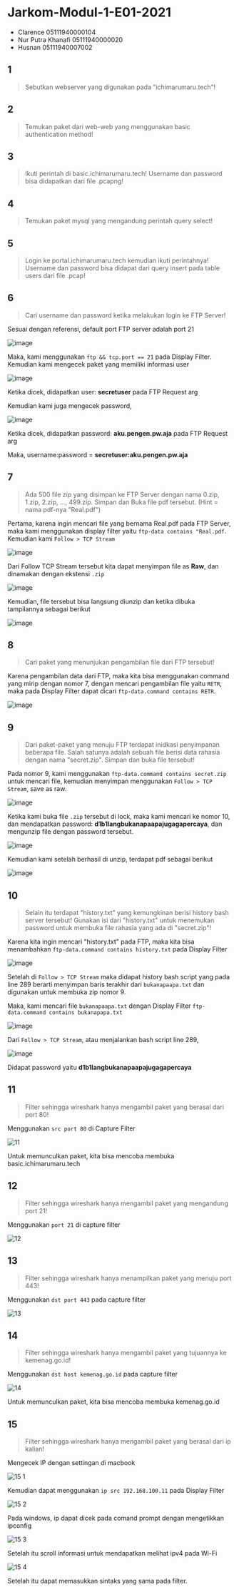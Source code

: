 # Jarkom-Modul-1-E01-2021

- Clarence 05111940000104
- Nur Putra Khanafi 05111940000020
- Husnan 05111940007002

## 1 
> Sebutkan webserver yang digunakan pada "ichimarumaru.tech"! 

## 2 
> Temukan paket dari web-web yang menggunakan basic authentication method! 

## 3 
> Ikuti perintah di basic.ichimarumaru.tech! Username dan password bisa didapatkan dari file .pcapng!

## 4 
> Temukan paket mysql yang mengandung perintah query select!

## 5 
> Login ke portal.ichimarumaru.tech kemudian ikuti perintahnya! Username dan password bisa didapat dari query insert pada table users dari file .pcap!

## 6 
> Cari username dan password ketika melakukan login ke FTP Server!

Sesuai dengan referensi, default port FTP server adalah port 21

![image](https://user-images.githubusercontent.com/55318172/134176792-8c99257d-e8f7-4016-b6c8-fb7f0c3af975.png)

Maka, kami menggunakan `ftp && tcp.port == 21` pada Display Filter. Kemudian kami mengecek paket yang memiliki informasi user

![image](https://user-images.githubusercontent.com/55318172/134177389-a2d53bc5-d6b4-4076-b012-e3fac24e9832.png)

Ketika dicek, didapatkan user: **secretuser** pada FTP Request arg

Kemudian kami juga mengecek password, 

![image](https://user-images.githubusercontent.com/55318172/134177590-685128e1-9418-4881-abbf-8d2f8bdb4362.png)

Ketika dicek, didapatkan password: **aku.pengen.pw.aja** pada FTP Request arg

Maka, username:password = **secretuser:aku.pengen.pw.aja**

## 7 
> Ada 500 file zip yang disimpan ke FTP Server dengan nama 0.zip, 1.zip, 2.zip, ..., 499.zip. Simpan dan Buka file pdf tersebut. (Hint = nama pdf-nya "Real.pdf")

Pertama, karena ingin mencari file yang bernama Real.pdf pada FTP Server, maka kami menggunakan display filter yaitu `ftp-data contains "Real.pdf`. Kemudian kami `Follow > TCP Stream`

![image](https://user-images.githubusercontent.com/55318172/134177771-e4103a9b-27b2-4c60-8a45-32902b7f2887.png)

Dari Follow TCP Stream tersebut kita dapat menyimpan file as **Raw**, dan dinamakan dengan ekstensi `.zip`

![image](https://user-images.githubusercontent.com/55318172/134177908-2d72ea41-a623-4604-9f5b-c7a48a7dfc6f.png)

Kemudian, file tersebut bisa langsung diunzip dan ketika dibuka tampilannya sebagai berikut

![image](https://user-images.githubusercontent.com/55318172/134177984-cc17aef8-9c15-45d2-8996-b136f265323c.png)

## 8 
> Cari paket yang menunjukan pengambilan file dari FTP tersebut!

Karena pengambilan data dari FTP, maka kita bisa menggunakan command yang mirip dengan nomor 7, dengan mencari pengambilan file yaitu `RETR`, maka pada Display Filter dapat dicari `ftp-data.command contains RETR`.

![image](https://user-images.githubusercontent.com/55318172/134178149-fde8c90d-4260-4559-83a3-2c60051d5dc4.png)

## 9 
> Dari paket-paket yang menuju FTP terdapat inidkasi penyimpanan beberapa file. Salah satunya adalah sebuah file berisi data rahasia dengan nama "secret.zip". Simpan dan buka file tersebut!

Pada nomor 9, kami menggunakan `ftp-data.command contains secret.zip` untuk mencari file, kemudian menyimpan menggunakan `Follow > TCP Stream`, save as raw.

![image](https://user-images.githubusercontent.com/55318172/134178365-6e3eafaf-e075-4770-8b3b-93190697aec6.png)

Ketika kami buka file `.zip` tersebut di lock, maka kami mencari ke nomor 10, dan mendapatkan password: **d1b1langbukanapaapajugagapercaya**, dan mengunzip file dengan password tersebut.

![image](https://user-images.githubusercontent.com/55318172/134178613-14e85f1d-9382-4827-9253-b6661cbd82a7.png)

Kemudian kami setelah berhasil di unzip, terdapat pdf sebagai berikut

![image](https://user-images.githubusercontent.com/55318172/134178669-7a6a5573-499a-47fe-98fc-63f54a9cd257.png)


## 10
>  Selain itu terdapat "history.txt" yang kemungkinan berisi history bash server tersebut! Gunakan isi dari "history.txt" untuk menemukan password untuk membuka file rahasia yang ada di "secret.zip"!

Karena kita ingin mencari "history.txt" pada FTP, maka kita bisa menambahkan `ftp-data.command contains history.txt` pada Display Filter

![image](https://user-images.githubusercontent.com/55318172/134178799-8e82f498-2cef-44fd-b9d7-457342a855b4.png)

Setelah di `Follow > TCP Stream` maka didapat history bash script yang pada line 289 berarti menyimpan baris terakhir dari `bukanapaapa.txt` dan digunakan untuk membuka zip nomor 9.

Maka, kami mencari file `bukanapaapa.txt` dengan Display Filter `ftp-data.command contains bukanapapa.txt`

![image](https://user-images.githubusercontent.com/55318172/134179324-082685d1-465f-4ee9-9a42-deade35ecb37.png)

Dari `Follow > TCP Stream`, atau menjalankan bash script line 289,

![image](https://user-images.githubusercontent.com/55318172/134179389-0652ea32-4bbc-49b3-8fa8-98c88163320b.png)

Didapat password yaitu **d1b1langbukanapaapajugagapercaya**

## 11
>  Filter sehingga wireshark hanya mengambil paket yang berasal dari port 80!

Menggunakan `src port 80` di Capture Filter

![11](https://user-images.githubusercontent.com/57633103/134199342-44c1c847-4397-405f-8b53-6433bec4b78e.png)

Untuk memunculkan paket, kita bisa mencoba membuka basic.ichimarumaru.tech

## 12
>  Filter sehingga wireshark hanya mengambil paket yang mengandung port 21!

Menggunakan `port 21` di capture filter

![12](https://user-images.githubusercontent.com/57633103/134199397-550a28b2-d80e-462e-81c4-24a5b2e052c3.png)

## 13
>  Filter sehingga wireshark hanya menampilkan paket yang menuju port 443!

Menggunakan `dst port 443` pada capture filter

![13](https://user-images.githubusercontent.com/57633103/134199419-5ed9739d-85c1-401e-8614-56e0d8ea1b01.png)

## 14
>  Filter sehingga wireshark hanya mengambil paket yang tujuannya ke kemenag.go.id!

Menggunakan `dst host kemenag.go.id` pada capture filter

![14](https://user-images.githubusercontent.com/57633103/134199446-9e6d41b9-8c5f-460f-8245-f7cf54595347.png)

Untuk memunculkan paket, kita bisa mencoba membuka kemenag.go.id

## 15
>  Filter sehingga wireshark hanya mengambil paket yang berasal dari ip kalian!

Mengecek IP dengan settingan di macbook

![15 1](https://user-images.githubusercontent.com/57633103/134199467-b6c73038-c730-4aa8-84f5-83774a51bd7b.png)

Kemudian dapat menggunakan `ip src 192.168.100.11` pada Display Filter

![15 2](https://user-images.githubusercontent.com/57633103/134199498-69e2e4cf-980a-43b5-bd0d-36a6eaaee963.png)

Pada windows, ip dapat dicek pada comand prompt dengan mengetikkan ipconfig

![15 3](https://user-images.githubusercontent.com/57633103/134199531-39ab1ee0-a19d-4f41-88c6-2719a740539b.png)

Setelah itu scroll informasi untuk mendapatkan melihat ipv4 pada Wi-Fi

![15 4](https://user-images.githubusercontent.com/57633103/134199550-42551f64-26ab-4f17-952b-cfe6a8b4657d.png)

Setelah itu dapat memasukkan sintaks yang sama pada filter.
